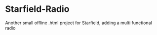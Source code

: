 # Starfield-Radio
Another small offline .html project for Starfield, adding a multi functional radio
